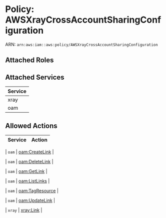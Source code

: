 # Policy: AWSXrayCrossAccountSharingConfiguration

ARN: `arn:aws:iam::aws:policy/AWSXrayCrossAccountSharingConfiguration`

## Attached Roles

## Attached Services

| Service |
|---------|
| xray |
| oam |

## Allowed Actions

| Service | Action |
|:-------:|--------|

| `oam` | [oam:CreateLink](../actions.md#oam:createlink) |

| `oam` | [oam:DeleteLink](../actions.md#oam:deletelink) |

| `oam` | [oam:GetLink](../actions.md#oam:getlink) |

| `oam` | [oam:ListLinks](../actions.md#oam:listlinks) |

| `oam` | [oam:TagResource](../actions.md#oam:tagresource) |

| `oam` | [oam:UpdateLink](../actions.md#oam:updatelink) |

| `xray` | [xray:Link](../actions.md#xray:link) |
